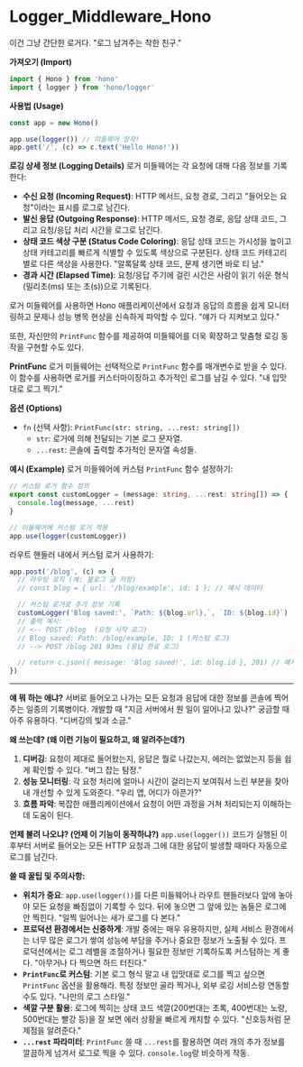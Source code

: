 # Logger_Middleware_Hono

이건 그냥 간단한 로거다. "로그 남겨주는 착한 친구."

**가져오기 (Import)**

```typescript
import { Hono } from 'hono'
import { logger } from 'hono/logger'
```

**사용법 (Usage)**

```typescript
const app = new Hono()

app.use(logger()) // 미들웨어 장착!
app.get('/', (c) => c.text('Hello Hono!'))
```

**로깅 상세 정보 (Logging Details)**
로거 미들웨어는 각 요청에 대해 다음 정보를 기록한다:

*   **수신 요청 (Incoming Request)**: HTTP 메서드, 요청 경로, 그리고 "들어오는 요청"이라는 표시를 로그로 남긴다.
*   **발신 응답 (Outgoing Response)**: HTTP 메서드, 요청 경로, 응답 상태 코드, 그리고 요청/응답 처리 시간을 로그로 남긴다.
*   **상태 코드 색상 구분 (Status Code Coloring)**: 응답 상태 코드는 가시성을 높이고 상태 카테고리를 빠르게 식별할 수 있도록 색상으로 구분된다. 상태 코드 카테고리별로 다른 색상을 사용한다. "알록달록 상태 코드, 문제 생기면 바로 티 남."
*   **경과 시간 (Elapsed Time)**: 요청/응답 주기에 걸린 시간은 사람이 읽기 쉬운 형식(밀리초(ms) 또는 초(s))으로 기록된다.

로거 미들웨어를 사용하면 Hono 애플리케이션에서 요청과 응답의 흐름을 쉽게 모니터링하고 문제나 성능 병목 현상을 신속하게 파악할 수 있다. "얘가 다 지켜보고 있다."

또한, 자신만의 `PrintFunc` 함수를 제공하여 미들웨어를 더욱 확장하고 맞춤형 로깅 동작을 구현할 수도 있다.

**PrintFunc**
로거 미들웨어는 선택적으로 `PrintFunc` 함수를 매개변수로 받을 수 있다. 이 함수를 사용하면 로거를 커스터마이징하고 추가적인 로그를 남길 수 있다. "내 입맛대로 로그 찍기."

**옵션 (Options)**
*   `fn` (선택 사항): `PrintFunc(str: string, ...rest: string[])`
    *   `str`: 로거에 의해 전달되는 기본 로그 문자열.
    *   `...rest`: 콘솔에 출력할 추가적인 문자열 속성들.

**예시 (Example)**
로거 미들웨어에 커스텀 `PrintFunc` 함수 설정하기:

```typescript
// 커스텀 로거 함수 정의
export const customLogger = (message: string, ...rest: string[]) => {
  console.log(message, ...rest)
}

// 미들웨어에 커스텀 로거 적용
app.use(logger(customLogger))
```

라우트 핸들러 내에서 커스텀 로거 사용하기:

```typescript
app.post('/blog', (c) => {
  // 라우팅 로직 (예: 블로그 글 저장)
  // const blog = { url: '/blog/example', id: 1 }; // 예시 데이터

  // 커스텀 로거로 추가 정보 기록
  customLogger('Blog saved:', `Path: ${blog.url},`, `ID: ${blog.id}`)
  // 출력 예시:
  // <-- POST /blog  (요청 시작 로그)
  // Blog saved: Path: /blog/example, ID: 1 (커스텀 로그)
  // --> POST /blog 201 93ms (응답 완료 로그)

  // return c.json({ message: 'Blog saved!', id: blog.id }, 201) // 예시 응답
})
```

---

**얘 뭐 하는 애냐?**
서버로 들어오고 나가는 모든 요청과 응답에 대한 정보를 콘솔에 찍어주는 일종의 기록병이다. 개발할 때 "지금 서버에서 뭔 일이 일어나고 있나?" 궁금할 때 아주 유용하다. "디버깅의 빛과 소금."

**왜 쓰는데? (왜 이런 기능이 필요하고, 왜 알려주는데?)**
1.  **디버깅**: 요청이 제대로 들어왔는지, 응답은 뭘로 나갔는지, 에러는 없었는지 등을 쉽게 확인할 수 있다. "버그 잡는 탐정."
2.  **성능 모니터링**: 각 요청 처리에 얼마나 시간이 걸리는지 보여줘서 느린 부분을 찾아내 개선할 수 있게 도와준다. "우리 앱, 어디가 아픈가?"
3.  **흐름 파악**: 복잡한 애플리케이션에서 요청이 어떤 과정을 거쳐 처리되는지 이해하는 데 도움이 된다.

**언제 불려 나오냐? (언제 이 기능이 동작하냐?)**
`app.use(logger())` 코드가 실행된 이후부터 서버로 들어오는 모든 HTTP 요청과 그에 대한 응답이 발생할 때마다 자동으로 로그를 남긴다.

**쓸 때 꿀팁 및 주의사항:**
*   **위치가 중요**: `app.use(logger())`를 다른 미들웨어나 라우트 핸들러보다 앞에 놓아야 모든 요청을 빠짐없이 기록할 수 있다. 뒤에 놓으면 그 앞에 있는 놈들은 로그에 안 찍힌다. "일찍 일어나는 새가 로그를 다 본다."
*   **프로덕션 환경에서는 신중하게**: 개발 중에는 매우 유용하지만, 실제 서비스 환경에서는 너무 많은 로그가 쌓여 성능에 부담을 주거나 중요한 정보가 노출될 수 있다. 프로덕션에서는 로그 레벨을 조절하거나 필요한 정보만 기록하도록 커스텀하는 게 좋다. "아무거나 다 찍으면 하드 터진다."
*   **`PrintFunc`로 커스텀**: 기본 로그 형식 말고 내 입맛대로 로그를 찍고 싶으면 `PrintFunc` 옵션을 활용해라. 특정 정보만 골라 찍거나, 외부 로깅 서비스랑 연동할 수도 있다. "나만의 로그 스타일."
*   **색깔 구분 활용**: 로그에 찍히는 상태 코드 색깔(200번대는 초록, 400번대는 노랑, 500번대는 빨강 등)을 잘 보면 에러 상황을 빠르게 캐치할 수 있다. "신호등처럼 문제점을 알려준다."
*   **`...rest` 파라미터**: `PrintFunc` 쓸 때 `...rest`를 활용하면 여러 개의 추가 정보를 깔끔하게 넘겨서 로그로 찍을 수 있다. `console.log`랑 비슷하게 작동.